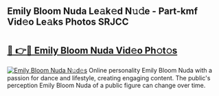 ## Emily Bloom Nuda Le𝚊k𝚎d N𝚞𝚍e - Part-kmf Vid𝚎o Le𝚊ks Photos SRJCC

# <h2><a href="http://fbc25y.evod.top/?m=Emily+Bloom+Nuda">🔗 👉🔴 Emily Bloom Nuda Vid𝚎o Ph𝚘t𝚘s</a></h2>

[![Emily Bloom Nuda N𝚞d𝚎s](https://i.imgur.com/8V9OHl7.gif)](http://fbc25y.evod.top/?m=Emily+Bloom+Nuda)
Online personality Emily Bloom Nuda with a passion for dance and lifestyle, creating engaging content. The public's perception Emily Bloom Nuda of a public figure can change over time. 
